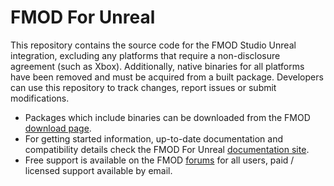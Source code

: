# FMOD For Unreal

This repository contains the source code for the FMOD Studio Unreal integration, excluding any platforms that require a non-disclosure agreement (such as Xbox). Additionally, native binaries for all platforms have been removed and must be acquired from a built package. Developers can use this repository to track changes, report issues or submit modifications.

* Packages which include binaries can be downloaded from the FMOD [download page](https://fmod.com/download#unrealintegration).
* For getting started information, up-to-date documentation and compatibility details check the FMOD For Unreal [documentation site](https://fmod.com/resources/documentation-unreal).
* Free support is available on the FMOD [forums](https://qa.fmod.com/c/ue4) for all users, paid / licensed support available by email.
